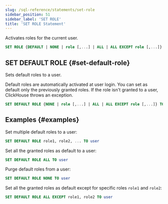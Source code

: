 ```yaml
---
slug: /sql-reference/statements/set-role
sidebar_position: 51
sidebar_label: 'SET ROLE'
title: 'SET ROLE Statement'
---
```


Activates roles for the current user.

``` sql
SET ROLE {DEFAULT | NONE | role [,...] | ALL | ALL EXCEPT role [,...]}
```

## SET DEFAULT ROLE {#set-default-role}

Sets default roles to a user.

Default roles are automatically activated at user login. You can set as default only the previously granted roles. If the role isn't granted to a user, ClickHouse throws an exception.

``` sql
SET DEFAULT ROLE {NONE | role [,...] | ALL | ALL EXCEPT role [,...]} TO {user|CURRENT_USER} [,...]
```

## Examples {#examples}

Set multiple default roles to a user:

``` sql
SET DEFAULT ROLE role1, role2, ... TO user
```

Set all the granted roles as default to a user:

``` sql
SET DEFAULT ROLE ALL TO user
```

Purge default roles from a user:

``` sql
SET DEFAULT ROLE NONE TO user
```

Set all the granted roles as default except for specific roles `role1` and `role2`:

``` sql
SET DEFAULT ROLE ALL EXCEPT role1, role2 TO user
```
